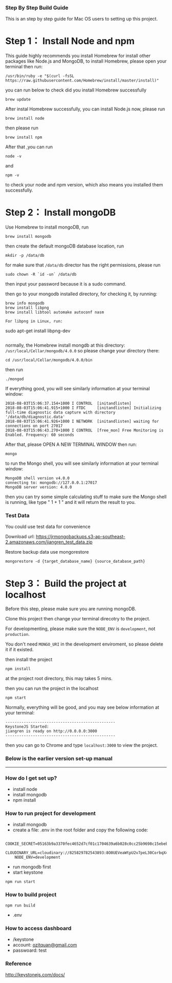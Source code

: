 ### Step By Step Build Guide ###

This is an step by step guide for Mac OS users to setting up this project.

# Step 1： Install Node and npm # 
This guide highly recommends you install Homebrew for install other packages like Node.js and MongoDB, to install Homebrew, please open your terminal then run:

```
/usr/bin/ruby -e "$(curl -fsSL https://raw.githubusercontent.com/Homebrew/install/master/install)"
```

you can run below to check did you install Homebrew successfully
```
brew update
```

After instal Homebrew successfully, you can install Node.js now, please run

```
brew install node
```

then please run 

```
brew install npm
```

After that ,you can run 
```
node -v
```
and
```
npm -v
```
to check your node and npm version, which also means you installed them successfully.

# Step 2： Install mongoDB #
Use Homebrew to install mongoDB, run
```
brew install mongodb
```

then create the default mongoDB database location, run
```
mkdir -p /data/db
```
for make sure that `/data/db` director has the right permissions, please run
```
sudo chown -R `id -un` /data/db
```
then input your password because it is a sudo command.

then go to your mongodb installed directory, for checking it, by running:
```
brew info mongodb
brew install libpng
brew install libtool automake autoconf nasm

For libpng in Linux, run:
```
sudo apt-get install libpng-dev
```

```
normally, the Homebrew install mongdb at this directory: `/usr/local/Cellar/mongodb/4.0.0`
so please change your directory there:
```
cd /usr/local/Cellar/mongodb/4.0.0/bin
```
then run 
```
./mongod
```

If everything good, you will see similarly information at your terminal window:
```
2018-08-03T15:06:37.154+1000 I CONTROL  [initandlisten]
2018-08-03T15:06:41.915+1000 I FTDC     [initandlisten] Initializing full-time diagnostic data capture with directory '/data/db/diagnostic.data'
2018-08-03T15:06:41.926+1000 I NETWORK  [initandlisten] waiting for connections on port 27017
2018-08-03T15:06:43.270+1000 I CONTROL  [free_mon] Free Monitoring is Enabled. Frequency: 60 seconds
```

After that, please OPEN A NEW TERMINAL WINDOW then run:
```
mongo
```
to run the Mongo shell, you will see similarly information at your terminal window:
```
MongoDB shell version v4.0.0
connecting to: mongodb://127.0.0.1:27017
MongoDB server version: 4.0.0
```

then you can try some simple calculating stuff to make sure the Mongo shell is running, like type " 1 + 1 " and it will return the result to you.

### Test Data

You could use test data for convenience 

Download url: https://jrmongobackups.s3-ap-southeast-2.amazonaws.com/jiangren_test_data.zip 

Restore backup data use mongorestore

```
mongorestore -d {target_database_name} {source_database_path}
```


# Step 3： Build the project at localhost #
Before this step, please make sure you are running mongoDB.

Clone this project then change your terminal direcotry to the project.

For developmenting, please make sure the `NODE_ENV` is `development`, not `production`.

You don't need `MONGO_URI` in the development enviroment, so please delete it if it existed.

then install the project
```
npm install
```
at the project root directory, this may takes 5 mins.

then you can run the project in the localhost
```
npm start 
```
Normally, everything will be good, and you may see below information at your terminal:
```
------------------------------------------------
KeystoneJS Started:
jiangren is ready on http://0.0.0.0:3000
------------------------------------------------
```

then you can go to Chrome and type `localhost:3000` to view the project. 


### Below is the earlier version set-up manual ###
- - -
### How do I get set up? ###

* install node
* install mongodb
* npm install


### How to run project for development ###

* install mongodb
* create a file: .env in the root folder and copy the following code:
```
    COOKIE_SECRET=05163b9a3370fec4652d7cf01c1704639a6b028c0cc25b9698c15ebeb0f6e78c36e7cc4acb80c56de1f38530d115df3ea99bed3cdb38147a6fd113c7933e9236
    CLOUDINARY_URL=cloudinary://825829782543893:8O0UEVeaWtpU2v7peL30CorbqX4@diliv19aw
    NODE_ENV=development
```
* run mongodb first
* start keystone
```
npm run start 
```

### How to build project ###

```
npm run build
``` 
* .env

### How to access dashboard ###

* /keystone
* account: ozitquan@gmail.com
* passwoard: test

### Reference ###

http://keystonejs.com/docs/